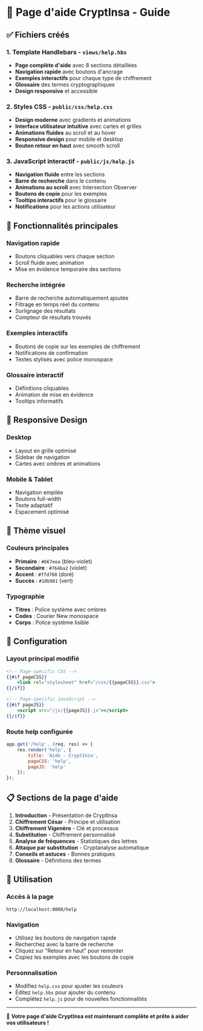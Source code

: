 # 📖 Page d'aide CryptInsa - Guide

## ✅ Fichiers créés

### 1. **Template Handlebars** - `views/help.hbs`
- **Page complète d'aide** avec 8 sections détaillées
- **Navigation rapide** avec boutons d'ancrage 
- **Exemples interactifs** pour chaque type de chiffrement
- **Glossaire** des termes cryptographiques
- **Design responsive** et accessible

### 2. **Styles CSS** - `public/css/help.css`
- **Design moderne** avec gradients et animations
- **Interface utilisateur intuitive** avec cartes et grilles
- **Animations fluides** au scroll et au hover
- **Responsive design** pour mobile et desktop
- **Bouton retour en haut** avec smooth scroll

### 3. **JavaScript interactif** - `public/js/help.js`
- **Navigation fluide** entre les sections
- **Barre de recherche** dans le contenu
- **Animations au scroll** avec Intersection Observer
- **Boutons de copie** pour les exemples
- **Tooltips interactifs** pour le glossaire
- **Notifications** pour les actions utilisateur

## 🎯 Fonctionnalités principales

### **Navigation rapide**
- Boutons cliquables vers chaque section
- Scroll fluide avec animation
- Mise en évidence temporaire des sections

### **Recherche intégrée**
- Barre de recherche automatiquement ajoutée
- Filtrage en temps réel du contenu
- Surlignage des résultats
- Compteur de résultats trouvés

### **Exemples interactifs**
- Boutons de copie sur les exemples de chiffrement
- Notifications de confirmation
- Textes stylisés avec police monospace

### **Glossaire interactif**
- Définitions cliquables
- Animation de mise en évidence
- Tooltips informatifs

## 📱 Responsive Design

### **Desktop**
- Layout en grille optimisé
- Sidebar de navigation
- Cartes avec ombres et animations

### **Mobile & Tablet**
- Navigation empilée
- Boutons full-width
- Texte adaptatif
- Espacement optimisé

## 🎨 Thème visuel

### **Couleurs principales**
- **Primaire** : `#667eea` (bleu-violet)
- **Secondaire** : `#764ba2` (violet)
- **Accent** : `#ffd700` (doré)
- **Succès** : `#10b981` (vert)

### **Typographie**
- **Titres** : Police système avec ombres
- **Codes** : Courier New monospace
- **Corps** : Police système lisible

## 🔧 Configuration

### **Layout principal modifié**
```handlebars
<!-- Page-specific CSS -->
{{#if pageCSS}}
    <link rel="stylesheet" href="/css/{{pageCSS}}.css">
{{/if}}

<!-- Page-specific JavaScript -->
{{#if pageJS}}
    <script src="/js/{{pageJS}}.js"></script>
{{/if}}
```

### **Route help configurée**
```javascript
app.get('/help', (req, res) => {
    res.render('help', { 
        title: 'Aide - CryptInsa',
        pageCSS: 'help',
        pageJS: 'help'
    });
});
```

## 📋 Sections de la page d'aide

1. **Introduction** - Présentation de CryptInsa
2. **Chiffrement César** - Principe et utilisation
3. **Chiffrement Vigenère** - Clé et processus
4. **Substitution** - Chiffrement personnalisé
5. **Analyse de fréquences** - Statistiques des lettres
6. **Attaque par substitution** - Cryptanalyse automatique
7. **Conseils et astuces** - Bonnes pratiques
8. **Glossaire** - Définitions des termes

## 🚀 Utilisation

### **Accès à la page**
```
http://localhost:8000/help
```

### **Navigation**
- Utilisez les boutons de navigation rapide
- Recherchez avec la barre de recherche
- Cliquez sur "Retour en haut" pour remonter
- Copiez les exemples avec les boutons de copie

### **Personnalisation**
- Modifiez `help.css` pour ajuster les couleurs
- Éditez `help.hbs` pour ajouter du contenu
- Complétez `help.js` pour de nouvelles fonctionnalités

---

🎉 **Votre page d'aide CryptInsa est maintenant complète et prête à aider vos utilisateurs !** 